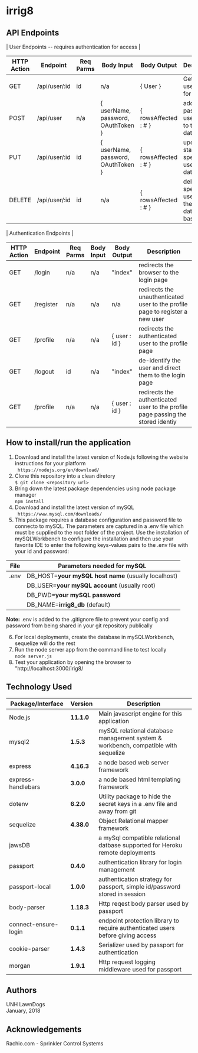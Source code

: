 # irrig8
  
## API Endpoints
  
| User Endpoints -- requires authentication for access |   
   
|HTTP Action | Endpoint |  Req Parms | Body Input | Body Output | Description |  
| ---------- | -------- | ------ | ----- | ------ | ----------- |  
| GET        | /api/user/:id | id | n/a |  { User } | Get the user details for one id |  
| POST       | /api/user     | n/a | { userName, password, OAuthToken }  |{ rowsAffected : # } | adds the passed user object to the database   |  
| PUT        | /api/user/:id | id | { userName, password, OAuthToken } | { rowsAffected : # } | updates state of the specified user in the database |  
| DELETE     | /api/user/:id | id | n/a | { rowsAffected : # } |  deletes the specified user from the database based on id |  

| Authentication Endpoints |   
   
|HTTP Action | Endpoint |  Req Parms | Body Input | Body Output | Description |  
| ---------- | -------- | ---------- | ---------- | ----------- | ----------- |  
| GET        | /login   | n/a        | n/a        |  "index"    | redirects the browser to the login page |  
| GET        | /register| n/a        | n/a        | n/a         | redirects the unauthenticated user to the profile page to register a new user | 
| GET        | /profile | n/a        | n/a        | { user : id } |  redirects the authenticated user to the profile page| POST       | /login   | n/a        | { username, password }   | { user : id }   | authenticates the user and directs them to a landing page   |  
| GET        | /logout  | id         | n/a        |  "index"    | de-identify the user and direct them to the login page |  
| GET        | /profile | n/a        | n/a        | { user : id } |  redirects the authenticated user to the profile page passing the stored identiy |  

## How to install/run the application    
1. Download and install the latest version of Node.js following the website instructions for your platform  
   ` https://nodejs.org/en/download/`   
2. Clone this repository into a clean diretory  
   `$ git clone <repository url>`  
3. Bring down the latest package dependencies using node package manager  
   `npm install`  
4. Download and install the latest version of mySQL  
   ` https://www.mysql.com/downloads/`   
5. This package requires a database configuration and password file to connecto to mySQL. The parameters are captured in a .env file which must be supplied to the root folder of the project.  Use the installation of mySQLWorkbench to configure the installation and then use your favorite IDE to enter the following keys-values pairs to the .env file with your id and password:  
  
| File        | Parameters needed for mySQL                                          |  
| ----------- | -------------------------------------------------------------------- |  
| .env        | DB_HOST=__your mySQL host name__   (usually localhost)               |  
|             | DB_USER=__your mySQL account__     (usually root)                    |  
|             | DB_PWD=__your mySQL password__                                       |  
|             | DB_NAME=__irrig8_db__              (default)                         |  
  
__Note:__  .env is added to the .gitignore file to prevent your config and password from being shared in your git repository publically    
  
6. For local deployments, create the database in mySQLWorkbench, sequelize will do the rest    
7. Run the node server app from the command line to test locally   
   `node server.js`  
8. Test your application by opening the browser to "http://localhost:3000/irig8/  
  
## Technology Used    
    
| Package/Interface | Version     | Description |  
| ----------------- | ----------- | ------------------------------------------------------------------------ |  
| Node.js           | __11.1.0__  | Main javascript engine for this application  |  
| mysql2            | __1.5.3__   | mySQL relational database management system & workbench, compatible with sequelize |  
| express           | __4.16.3__  | a node based web server framework |  
| express-handlebars| __3.0.0__   | a node based html templating framework |  
| dotenv            | __6.2.0__   | Utility package to hide the secret keys in a .env file and away from git |  
| sequelize         | __4.38.0__  | Object Relational mapper framework |  
| jawsDB            |             | a mySql compatible relational datbase supported for Heroku remote deployments |   
| passport          | __0.4.0__   | authentication library for login management |
| passport-local    | __1.0.0__   | authentication strategy for passport, simple id/password stored in session |
| body-parser       | __1.18.3__  | Http reqest body parser used by passport | 
| connect-ensure-login | __0.1.1__ | endpoint protection library to require authenticated users before giving access |
| cookie-parser     | __1.4.3__   | Serializer used by passport for authentication |
| morgan            | __1.9.1__   | Http request logging middleware used for passport |


## Authors   
UNH LawnDogs      
January, 2018   
  
## Acknowledgements      
Rachio.com - Sprinkler Control Systems  